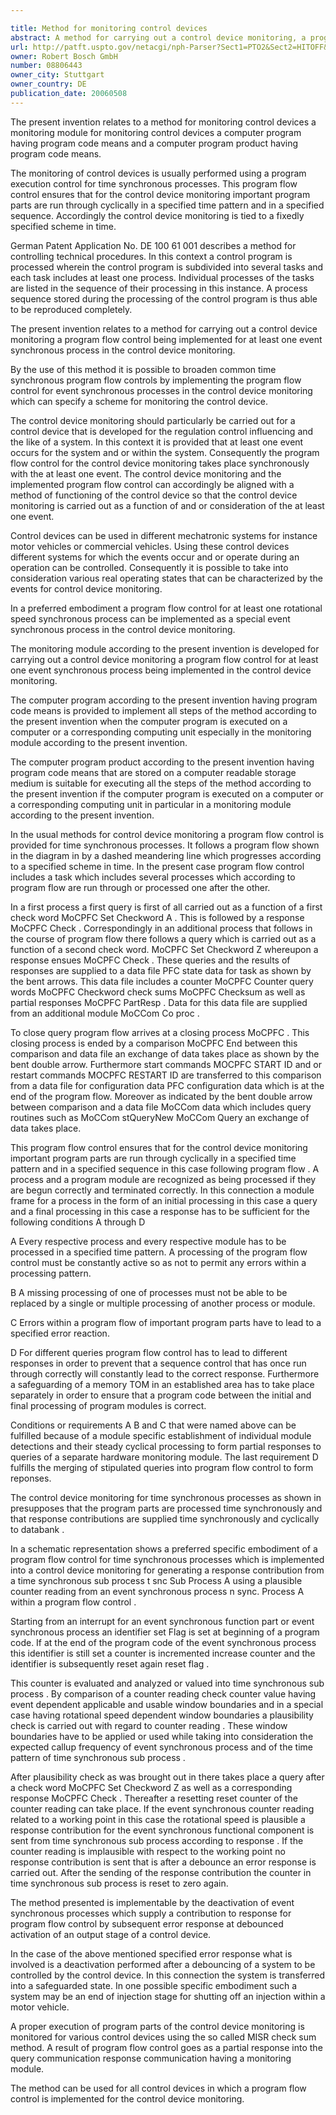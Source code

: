 ```yaml
---

title: Method for monitoring control devices
abstract: A method for carrying out a control device monitoring, a program flow control being implemented for at least one event-synchronous process in the control device monitoring. The monitoring module is developed for carrying out a control device monitoring, A program flow control is implemented for at least one event-synchronous process in the control device monitoring.
url: http://patft.uspto.gov/netacgi/nph-Parser?Sect1=PTO2&Sect2=HITOFF&p=1&u=%2Fnetahtml%2FPTO%2Fsearch-adv.htm&r=1&f=G&l=50&d=PALL&S1=08806443&OS=08806443&RS=08806443
owner: Robert Bosch GmbH
number: 08806443
owner_city: Stuttgart
owner_country: DE
publication_date: 20060508
---
```

The present invention relates to a method for monitoring control devices a monitoring module for monitoring control devices a computer program having program code means and a computer program product having program code means.

The monitoring of control devices is usually performed using a program execution control for time synchronous processes. This program flow control ensures that for the control device monitoring important program parts are run through cyclically in a specified time pattern and in a specified sequence. Accordingly the control device monitoring is tied to a fixedly specified scheme in time.

German Patent Application No. DE 100 61 001 describes a method for controlling technical procedures. In this context a control program is processed wherein the control program is subdivided into several tasks and each task includes at least one process. Individual processes of the tasks are listed in the sequence of their processing in this instance. A process sequence stored during the processing of the control program is thus able to be reproduced completely.

The present invention relates to a method for carrying out a control device monitoring a program flow control being implemented for at least one event synchronous process in the control device monitoring.

By the use of this method it is possible to broaden common time synchronous program flow controls by implementing the program flow control for event synchronous processes in the control device monitoring which can specify a scheme for monitoring the control device.

The control device monitoring should particularly be carried out for a control device that is developed for the regulation control influencing and the like of a system. In this context it is provided that at least one event occurs for the system and or within the system. Consequently the program flow control for the control device monitoring takes place synchronously with the at least one event. The control device monitoring and the implemented program flow control can accordingly be aligned with a method of functioning of the control device so that the control device monitoring is carried out as a function of and or consideration of the at least one event.

Control devices can be used in different mechatronic systems for instance motor vehicles or commercial vehicles. Using these control devices different systems for which the events occur and or operate during an operation can be controlled. Consequently it is possible to take into consideration various real operating states that can be characterized by the events for control device monitoring.

In a preferred embodiment a program flow control for at least one rotational speed synchronous process can be implemented as a special event synchronous process in the control device monitoring.

The monitoring module according to the present invention is developed for carrying out a control device monitoring a program flow control for at least one event synchronous process being implemented in the control device monitoring.

The computer program according to the present invention having program code means is provided to implement all steps of the method according to the present invention when the computer program is executed on a computer or a corresponding computing unit especially in the monitoring module according to the present invention.

The computer program product according to the present invention having program code means that are stored on a computer readable storage medium is suitable for executing all the steps of the method according to the present invention if the computer program is executed on a computer or a corresponding computing unit in particular in a monitoring module according to the present invention.

In the usual methods for control device monitoring a program flow control is provided for time synchronous processes. It follows a program flow shown in the diagram in by a dashed meandering line which progresses according to a specified scheme in time. In the present case program flow control includes a task which includes several processes which according to program flow are run through or processed one after the other.

In a first process a first query is first of all carried out as a function of a first check word MoCPFC Set Checkword A . This is followed by a response MoCPFC Check . Correspondingly in an additional process that follows in the course of program flow there follows a query which is carried out as a function of a second check word. MoCPFC Set Checkword Z whereupon a response ensues MoCPFC Check . These queries and the results of responses are supplied to a data file PFC state data for task as shown by the bent arrows. This data file includes a counter MoCPFC Counter query words MoCPFC Checkword check sums MoCPFC Checksum as well as partial responses MoCPFC PartResp . Data for this data file are supplied from an additional module MoCCom Co proc .

To close query program flow arrives at a closing process MoCPFC . This closing process is ended by a comparison MoCPFC End between this comparison and data file an exchange of data takes place as shown by the bent double arrow. Furthermore start commands MOCPFC START ID and or restart commands MOCPFC RESTART ID are transferred to this comparison from a data file for configuration data PFC configuration data which is at the end of the program flow. Moreover as indicated by the bent double arrow between comparison and a data file MoCCom data which includes query routines such as MoCCom stQueryNew MoCCom Query an exchange of data takes place.

This program flow control ensures that for the control device monitoring important program parts are run through cyclically in a specified time pattern and in a specified sequence in this case following program flow . A process and a program module are recognized as being processed if they are begun correctly and terminated correctly. In this connection a module frame for a process in the form of an initial processing in this case a query and a final processing in this case a response has to be sufficient for the following conditions A through D 

 A Every respective process and every respective module has to be processed in a specified time pattern. A processing of the program flow control must be constantly active so as not to permit any errors within a processing pattern.

 B A missing processing of one of processes must not be able to be replaced by a single or multiple processing of another process or module.

 C Errors within a program flow of important program parts have to lead to a specified error reaction.

 D For different queries program flow control has to lead to different responses in order to prevent that a sequence control that has once run through correctly will constantly lead to the correct response. Furthermore a safeguarding of a memory TOM in an established area has to take place separately in order to ensure that a program code between the initial and final processing of program modules is correct.

Conditions or requirements A B and C that were named above can be fulfilled because of a module specific establishment of individual module detections and their steady cyclical processing to form partial responses to queries of a separate hardware monitoring module. The last requirement D fulfills the merging of stipulated queries into program flow control to form reponses.

The control device monitoring for time synchronous processes as shown in presupposes that the program parts are processed time synchronously and that response contributions are supplied time synchronously and cyclically to databank .

In a schematic representation shows a preferred specific embodiment of a program flow control for time synchronous processes which is implemented into a control device monitoring for generating a response contribution from a time synchronous sub process t snc Sub Process A using a plausible counter reading from an event synchronous process n sync. Process A within a program flow control .

Starting from an interrupt for an event synchronous function part or event synchronous process an identifier set Flag is set at beginning of a program code. If at the end of the program code of the event synchronous process this identifier is still set a counter is incremented increase counter and the identifier is subsequently reset again reset flag .

This counter is evaluated and analyzed or valued into time synchronous sub process . By comparison of a counter reading check counter value having event dependent applicable and usable window boundaries and in a special case having rotational speed dependent window boundaries a plausibility check is carried out with regard to counter reading . These window boundaries have to be applied or used while taking into consideration the expected callup frequency of event synchronous process and of the time pattern of time synchronous sub process .

After plausibility check as was brought out in there takes place a query after a check word MoCPFC Set Checkword Z as well as a corresponding response MoCPFC Check . Thereafter a resetting reset counter of the counter reading can take place. If the event synchronous counter reading related to a working point in this case the rotational speed is plausible a response contribution for the event synchronous functional component is sent from time synchronous sub process according to response . If the counter reading is implausible with respect to the working point no response contribution is sent that is after a debounce an error response is carried out. After the sending of the response contribution the counter in time synchronous sub process is reset to zero again.

The method presented is implementable by the deactivation of event synchronous processes which supply a contribution to response for program flow control by subsequent error response at debounced activation of an output stage of a control device.

In the case of the above mentioned specified error response what is involved is a deactivation performed after a debouncing of a system to be controlled by the control device. In this connection the system is transferred into a safeguarded state. In one possible specific embodiment such a system may be an end of injection stage for shutting off an injection within a motor vehicle.

A proper execution of program parts of the control device monitoring is monitored for various control devices using the so called MISR check sum method. A result of program flow control goes as a partial response into the query communication response communication having a monitoring module.

The method can be used for all control devices in which a program flow control is implemented for the control device monitoring.

